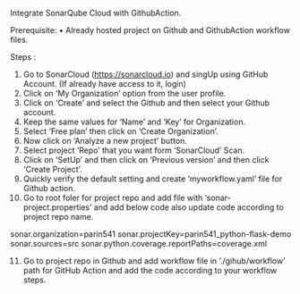 Integrate SonarQube Cloud with GithubAction.

Prerequisite:
•	Already hosted project on Github and GithubAction workflow files.


Steps :
1.	Go to SonarCloud (https://sonarcloud.io) and singUp using GitHub Account. (If already have access to it, login)
2.	Click on ‘My Organization’ option from the user profile.
3.	Click on ‘Create’ and select the Github and then select your Github account.
4.	Keep the same values for ‘Name’ and ‘Key’ for Organization.
5.	Select ‘Free plan’ then click on ‘Create Organization’.
6.	Now click on ‘Analyze a new project’ button.
7.	Select project ‘Repo’ that you want form ‘SonarCloud’ Scan.
8.	Click on ‘SetUp’ and then click on ‘Previous version’ and then click ‘Create Project’.
9.	Quickly verify the default setting and create ‘myworkflow.yaml’ file for Github action.
10.	Go to root foler for project repo and add file with ‘sonar-project.properties’ and add below code also update code according to project repo name.

sonar.organization=parin541
sonar.projectKey=parin541_python-flask-demo
sonar.sources=src
sonar.python.coverage.reportPaths=coverage.xml

11.	Go to project repo in Github and add workflow file in ‘./gihub/workflow’ path for GitHub Action and add the code according to your workflow steps.
